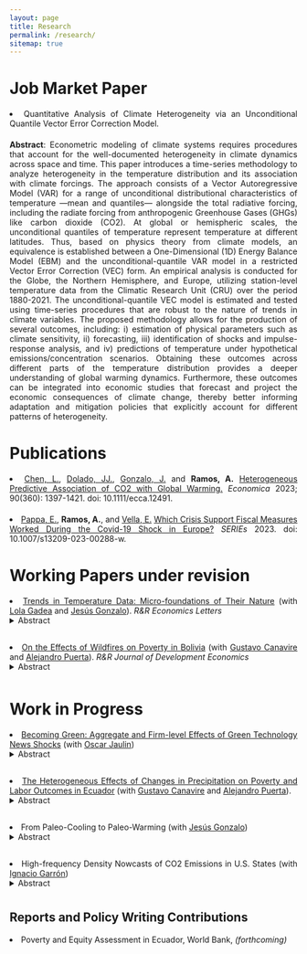 ```yaml
---
layout: page
title: Research
permalink: /research/
sitemap: true
---
```


<style>
  body {
    text-align: justify;
  }
  p {
    margin-bottom: 20px;
    text-align: justify;
  }
  li {
    text-align: justify;
  }
  details summary {
    cursor: pointer;
    margin-bottom: 10px;
  }
  details[open] summary ~ * {
    animation: openAnimation 0.3s ease-in-out;
  }
  @keyframes openAnimation {
    from { opacity: 0; }
    to { opacity: 1; }
  }
  details i {
    display: block;
    text-align: justify;
    margin-top: 10px;
  }
</style>

# Job Market Paper

<li>Quantitative Analysis of Climate Heterogeneity via an Unconditional Quantile Vector Error Correction Model.</li>  
<p></p>
<strong>Abstract</strong>: Econometric modeling of climate systems requires procedures that account for the well-documented heterogeneity in climate dynamics across space and time. This paper introduces a time-series methodology to analyze heterogeneity in the temperature distribution and its association with climate forcings. The approach consists of a Vector Autoregressive Model (VAR) for a range of unconditional distributional characteristics of temperature —mean and quantiles— alongside the total radiative forcing, including the radiate forcing from anthropogenic Greenhouse Gases (GHGs) like carbon dioxide (CO2). At global or hemispheric scales, the unconditional quantiles of temperature represent temperature at different latitudes. Thus, based on physics theory from climate models, an equivalence is established between a One-Dimensional (1D) Energy Balance Model (EBM) and the unconditional-quantile VAR model in a restricted Vector Error Correction (VEC) form. An empirical analysis is conducted for the Globe, the Northern Hemisphere, and Europe, utilizing station-level temperature data from the Climatic Research Unit (CRU) over the period 1880-2021. The unconditional-quantile VEC model is estimated and tested using time-series procedures that are robust to the nature of trends in climate variables. The proposed methodology allows for the production of several outcomes, including: i) estimation of physical parameters such as climate sensitivity, ii) forecasting, iii) identification of shocks and impulse-response analysis, and iv) predictions of temperature under hypothetical emissions/concentration scenarios. Obtaining these outcomes across different parts of the temperature distribution provides a deeper understanding of global warming dynamics. Furthermore, these outcomes can be integrated into economic studies that forecast and project the economic consequences of climate change, thereby better informing adaptation and mitigation policies that explicitly account for different patterns of heterogeneity.

# Publications

<li><a href="https://sites.google.com/view/liangchen-phbs" target="_blank">Chen, L.</a>, <a href="https://dolado.blogspot.com/" target="_blank">Dolado, JJ.</a>,  <a href="https://www.eco.uc3m.es/~jgonzalo/" target="_blank"> Gonzalo, J.</a> and <b>Ramos, A.</b> <a href="https://onlinelibrary.wiley.com/doi/full/10.1111/ecca.12491" target="_blank">Heterogeneous Predictive Association of CO2 with Global Warming.</a> <i> Economica </i> 2023; 90(360): 1397-1421. doi: 10.1111/ecca.12491.</li>
<p></p>
<li><a href="https://sites.google.com/site/evipappapersonalhomepage/home" target="_blank">Pappa, E.</a>, <b>Ramos, A.</b>, and <a href="https://sites.google.com/view/evella/home" target="_blank">Vella, E.</a> <a href="https://link.springer.com/article/10.1007/s13209-023-00288-w" target="_blank">Which Crisis Support Fiscal Measures Worked During the Covid-19 Shock in Europe?</a> <i> SERIEs </i> 2023. doi: 10.1007/s13209-023-00288-w.</li>
<p></p>

# Working Papers under revision

<li><a href="https://arxiv.org/abs/2312.06379" target="_blank">Trends in Temperature Data: Micro-foundations of Their Nature</a> (with <a href="http://www.lolagadea.com/" target="_blank">Lola Gadea</a> and <a href="https://www.eco.uc3m.es/~jgonzalo/" target="_blank">Jesús Gonzalo</a>). <i>R&R Economics Letters</i></li>
<details><summary>Abstract</summary>
<i>Determining whether Global Average Temperature (GAT) is an integrated process of order 1, I(1), or is a stationary process around a trend function is crucial for detection, attribution, impact and forecasting studies of climate change. In this paper, we investigate the nature of trends in GAT building on the analysis of individual temperature grids. Our 'micro-founded' evidence suggests that GAT is stationary around a non-linear deterministic trend in the form of a linear function with a one-period structural break. This break can be attributed to a combination of individual grid breaks and the standard aggregation method under acceleration in global warming. We illustrate our findings using simulations.</i></details>
<p></p>

<li><a href="https://docs.iza.org/dp16988.pdf" target="_blank"> On the Effects of Wildfires on Poverty in Bolivia</a> (with <a href="https://gcanavire.com/" target="_blank">Gustavo Canavire</a> and <a href="https://sites.google.com/view/alejandro-puerta/" target="_blank">Alejandro Puerta</a>). <i>R&R Journal of Development Economics</i></li>
<details><summary>Abstract</summary>
<i>This paper examines the impact of severe wildfire events on Bolivia’s poverty and labor market outcomes. We construct a panel dataset from 2005 to 2020 at the municipality level utilizing NASA’s MODIS Collection-6 MCD64A1 burned area product and merge it with household surveys. To attain survey representativeness at a given geographical level, we aggregate neighboring municipalities using the max-pregion algorithm. Using the Interactive Fixed Effects Counterfactual Estimator, we estimate the causal effects of severe wildfire events on poverty, household per-capita income, and the agricultural sector. We find a significant short-term increase in poverty explained by a temporary decline in household per capita and, specifically, agricultural labor income.</i></details>
<p></p>

# Work in Progress

<li><a href="GreenNews_JaulínRamos_Draft.pdf" target="_blank" style="text-decoration;"> Becoming Green: Aggregate and Firm-level Effects of Green Technology News Shocks</a> (with <a href="https://oscarjaulin.com/" target="_blank">Oscar Jaulin</a>)</li>
<details><summary>Abstract</summary>
<i>We empirically explore the macroeconomic and firm-level implications of anticipations about future technological advancements in the green sector. Utilizing the economic value of green patents granted to publicly listed companies in the U.S., we identify green technology news shocks via a convenient and meaningful rotation of the innovations from a Bayesian Vector Autorregresion Model (BVAR). These shocks are decomposed into two orthogonal components: i) a common technological component shared by both green and non-green innovation, that reproduces response patterns akin to those expected from a technology news shock with long-run impacts on productivity; and ii) an idiosyncratic component to green innovation inducing inflationary pressures and stock price reductions. The responses to the orthogonal component suggest the existence of a green transition news content that can be related to expectations of more rigorous carbon policies or stricter environmental standards in the future. Our focus on green innovation deepens our understanding about the effect of technology-specific news shocks and provides information of practical importance for macroeconomic and environmental policies.</i>
</details> 
<p></p>

<li><a href="https://anramosr.github.io/Canavire_Puerta_Ramos_Ecuador.pdf" target="_blank"> The Heterogeneous Effects of Changes in Precipitation on Poverty and Labor Outcomes in Ecuador</a> (with <a href="https://gcanavire.com/" target="_blank">Gustavo Canavire</a> and <a href="https://sites.google.com/view/alejandro-puerta/" target="_blank">Alejandro Puerta</a>).
<details><summary>Abstract</summary>
<i>This document examines the effect of precipitation shocks on poverty status in Ecuador. Using gridded monthly precipitation data from 2007 to 2021, we define measures for the excess and deficit in precipitation levels at the parish geographical level. This data is merged with household socioeconomic information obtained from the National Survey of Employment, Unemployment, and Underemployment (ENEMDU). Our empirical findings reveal that both excess and deficit in precipitation significantly affect poverty status, with these effects displaying strong heterogeneity across economic sectors. Variations in the Standardized Precipitation Index (SPI), whether positive or negative, lead to an increased probability of poverty among workers in the primary sector (specifically, those engaged in fishing and agriculture). In contrast, we observe poverty-reducing effects for the secondary and tertiary sectors. Factors such as formality status, urban/rural location, and the nature of employment play crucial roles in moderating the estimated effects. Per-capita household income and labor income are key channels to explain of our findings.</i></details>
<p></p>

<li>From Paleo-Cooling to Paleo-Warming (with <a href="https://www.eco.uc3m.es/~jgonzalo/" target="_blank">Jesús Gonzalo</a>)</li>
<details><summary>Abstract</summary>
<i>A time-series quantitative methodology to describe trends in the temperature distribution under the assumption of local-stationarity is introduced. The methodology consists of estimating certain distributional characteristics of interest (mean, quantiles, and dispersion measures), testing for the existence of trends, and characterizing heterogeneity in the trend evolution along the temperature distribution. Applying the proposed methodology to the temperature paleoclimate record over the last 800 thousand years, we are able to determine to what extent the currently observed Global Warming dynamics are unusual compared to past changes in Earth’s climate. Our findings indicate that the Global Warming during the last 200 years is completely different to what is observed over the paleoclimate record. Over long-horizon samples covering several glacial-interglacial cycles (800 and 420 thousands of years), our approach detects a clear long-term Paleo-Cooling. If the analysis is restricted to shorter-horizon samples characterized by abrupt increases in temperature, as the last deglaciation (last 27 thousands of years), evidence of Paleo-Warming is obtained; however the intensity and heterogeneity of the current warming are significantly different. We highlight the importance of studying the whole distribution of the temperature to obtain a wide angle picture of climate evolution.</i>
</details>
<p></p>

<li><a> High-frequency Density Nowcasts of CO2 Emissions in U.S. States</a> (with <a href="https://ignaciogarron.github.io/" target="_blank">Ignacio Garrón</a>)<details><summary>Abstract</summary>
<i>This paper proposes an approach to panel density nowcasting employing high-frequency data, to yield timely predictions of CO2 emissions and energy consumption growth for all U.S. states. Using weekly state-level economic conditions and adopting a mixed-frequency model, the economic data are initially utilized to forecast energy consumption growth. Subsequently, this information is used to predict CO2 emissions growth quantiles, accounting for cross-sectional dependence across states through estimated factors. To capture both asymmetry and excess kurtosis, a skew-t distribution is fitted. The performance of the models is rigorously assessed through an out-of-sample forecasting study, revealing that the weekly nowcasts offer early insights into CO2 emissions and energy consumption growth across U.S. states. Our study contributes to the existing literature on several ways. First, the quantile approach adopted to produce CO2 emissions growth nowcasts allows us to provide a complete description of the uncertainty associated with the predictions. Related studies as Bennedsen et al. (2021) and Fosten and Nandi (2023) only produce point predictions at the national and state level, respectively. Second, the use of the weekly state-level economic indicators
of Baumeister et al. (2024) implies a higher frequency in the nowcasting exercise compared to the quarterly and monthly frequencies of Bennedsen et al. (2021) and Fosten and Nandi (2023), respectively. The information produced by our analysis is useful to inform policies aiming to reduce regional environmental degradation. The nowcasting exercise is particularly important in this context, given the large publication lags in the U.S. state-level energy consumption and emissions data.</i>
</details>
<p></p>

## Reports and Policy Writing Contributions
<li><a>Poverty and Equity Assessment in Ecuador, World Bank</a>, <i>(forthcoming)</i>
